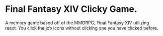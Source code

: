 # Final Fantasy XIV Clicky Game.

A memory game based off of the MMORPG, Final Fantasy XIV utilizing react. You click the job icons without clicking one you have clicked before.
